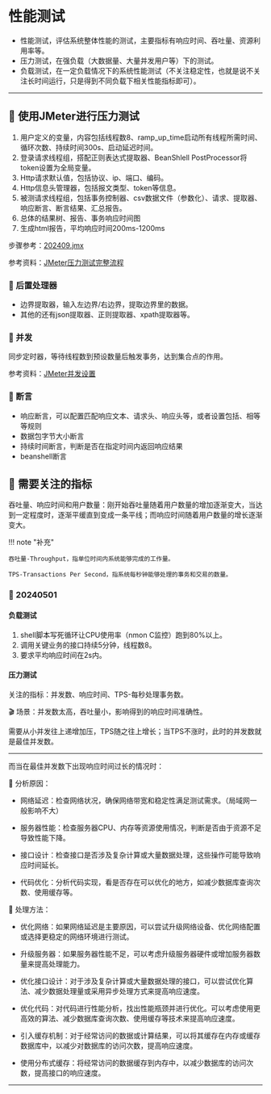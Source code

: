 # 性能测试

* 性能测试，评估系统整体性能的测试，主要指标有响应时间、吞吐量、资源利用率等。
* 压力测试，在强负载（大数据量、大量并发用户等）下的测试。
* 负载测试，在一定负载情况下的系统性能测试（不关注稳定性，也就是说不关注长时间运行，只是得到不同负载下相关性能指标即可）。

---

## 📌 使用JMeter进行压力测试

1. 用户定义的变量，内容包括线程数8、ramp_up_time启动所有线程所需时间、循环次数、持续时间300s、启动延迟时间。
2. 登录请求线程组，搭配正则表达式提取器、BeanShlell PostProcessor将token设置为全局变量。
3. Http请求默认值，包括协议、ip、端口、编码。
4. Http信息头管理器，包括报文类型、token等信息。
5. 被测请求线程组，包括事务控制器、csv数据文件（参数化）、请求、提取器、响应断言、断言结果、汇总报告。
6. 总体的结果树、报告、事务响应时间图
7. 生成html报告，平均响应时间200ms-1200ms

步骤参考：[202409.jmx](performance/202409.jmx)

参考资料：[JMeter压力测试完整流程](https://blog.csdn.net/m0_47747596/article/details/131658904)

### 🚁 后置处理器

* 边界提取器，输入左边界/右边界，提取边界里的数据。
* 其他的还有json提取器、正则提取器、xpath提取器等。

### 🚁 并发

同步定时器，等待线程数到预设数量后触发事务，达到集合点的作用。

参考资料：[JMeter并发设置](https://zhuanlan.zhihu.com/p/594119162?utm_id=0)

### 🚁 断言

* 响应断言，可以配置匹配响应文本、请求头、响应头等，或者设置包括、相等等规则
* 数据包字节大小断言
* 持续时间断言，判断是否在指定时间内返回响应结果
* beanshell断言

## 📌 需要关注的指标

吞吐量、响应时间和用户数量：刚开始吞吐量随着用户数量的增加逐渐变大，当达到一定程度时，逐渐平缓直到变成一条平线；而响应时间随着用户数量的增长逐渐变大。

!!! note "补充"
    
    吞吐量-Throughput，指单位时间内系统能够完成的工作量。

    TPS-Transactions Per Second，指系统每秒钟能够处理的事务和交易的数量。

### 🚁 20240501

#### 负载测试

1. shell脚本写死循环让CPU使用率（nmon C监控）跑到80%以上。
2. 调用关键业务的接口持续5分钟，线程数8。
3. 要求平均响应时间在2s内。

#### 压力测试

关注的指标：并发数、响应时间、TPS-每秒处理事务数。

🎬 场景：并发数太高，吞吐量小，影响得到的响应时间准确性。

需要从小并发往上递增加压，TPS随之往上增长；当TPS不涨时，此时的并发数就是最佳并发数。

---

而当在最佳并发数下出现响应时间过长的情况时：

🤔 分析原因：

* 网络延迟：检查网络状况，确保网络带宽和稳定性满足测试需求。（局域网一般影响不大）

* 服务器性能：检查服务器CPU、内存等资源使用情况，判断是否由于资源不足导致性能下降。

* 接口设计：检查接口是否涉及复杂计算或大量数据处理，这些操作可能导致响应时间延长。

* 代码优化：分析代码实现，看是否存在可以优化的地方，如减少数据库查询次数、使用缓存等。

🔎 处理方法：

* 优化网络：如果网络延迟是主要原因，可以尝试升级网络设备、优化网络配置或选择更稳定的网络环境进行测试。

* 升级服务器：如果服务器性能不足，可以考虑升级服务器硬件或增加服务器数量来提高处理能力。

* 优化接口设计：对于涉及复杂计算或大量数据处理的接口，可以尝试优化算法、减少数据处理量或采用异步处理方式来提高响应速度。

* 优化代码：对代码进行性能分析，找出性能瓶颈并进行优化。可以考虑使用更高效的算法、减少数据库查询次数、使用缓存等技术来提高响应速度。

* 引入缓存机制：对于经常访问的数据或计算结果，可以将其缓存在内存或缓存数据库中，以减少对数据库的访问次数，提高响应速度。

* 使用分布式缓存：将经常访问的数据缓存到内存中，以减少数据库的访问次数，提高接口的响应速度。


---